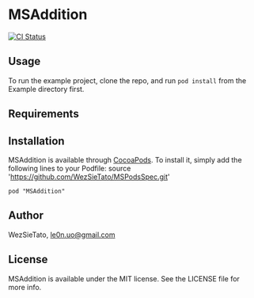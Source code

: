 # MSAddition

[![CI Status](http://img.shields.io/travis/WezSieTato/MSAddition.svg?style=flat)](https://travis-ci.org/WezSieTato/MSAddition)

## Usage

To run the example project, clone the repo, and run `pod install` from the Example directory first.

## Requirements

## Installation

MSAddition is available through [CocoaPods](http://cocoapods.org). To install
it, simply add the following lines to your Podfile:
   source 'https://github.com/WezSieTato/MSPodsSpec.git'

    pod "MSAddition"

## Author

WezSieTato, le0n.uo@gmail.com

## License

MSAddition is available under the MIT license. See the LICENSE file for more info.

